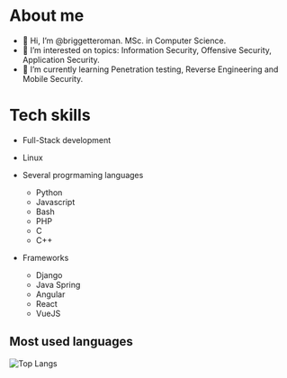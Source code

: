 # About me
- 👋 Hi, I’m @briggetteroman. MSc. in Computer Science. 
- 👀 I’m interested on topics: Information Security, Offensive Security, Application Security.
- 🌱 I’m currently learning Penetration testing, Reverse Engineering and Mobile Security.

# Tech skills
* Full-Stack development

* Linux
* Several progrmaming languages
  * Python
  * Javascript
  * Bash
  * PHP
  * C
  * C++
 
* Frameworks
  * Django
  * Java Spring
  * Angular
  * React
  * VueJS
 
  
## Most used languages
![Top Langs](https://github-readme-stats-git-masterrstaa-rickstaa.vercel.app/api/top-langs/?username=briggetteroman&layout=compact&bg_color=000&border_color=30A3DC&title_color=E94D5F&text_color=FFF&&langs_count=8)
